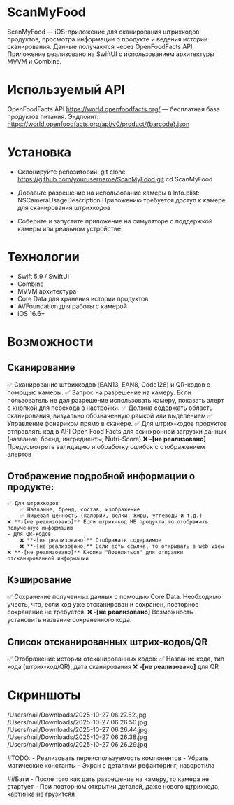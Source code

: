 # ScanMyFood
ScanMyFood — iOS-приложение для сканирования штрихкодов продуктов, просмотра информации о продукте и ведения истории сканирования. Данные получаются через OpenFoodFacts API. Приложение реализовано на SwiftUI с использованием архитектуры MVVM и Combine.

# Используемый API

OpenFoodFacts API https://world.openfoodfacts.org/ — бесплатная база продуктов питания.
Эндпоинт: https://world.openfoodfacts.org/api/v0/product/{barcode}.json

# Установка
- Склонируйте репозиторий:
git clone https://github.com/yourusername/ScanMyFood.git
cd ScanMyFood

- Добавьте разрешение на использование камеры в Info.plist:
<key>NSCameraUsageDescription</key>
<string>Приложению требуется доступ к камере для сканирования штрихкодов</string>

- Соберите и запустите приложение на симуляторе с поддержкой камеры или реальном устройстве.

# Технологии

- Swift 5.9 / SwiftUI
- Combine
- MVVM архитектура
- Core Data для хранения истории продуктов
- AVFoundation для работы с камерой
- iOS 16.6+

# Возможности

## Сканирование
✅ Сканирование штрихкодов (EAN13, EAN8, Code128) и QR-кодов с помощью камеры.
✅ Запрос на разрешение на камеру. Если пользователь не дал разрешение использовать камеру, показать алерт с кнопкой для перехода в настройки.
✅ Должна содержать область сканирования, визуально обозначенную рамкой или выделением
✅ Управление фонариком прямо в сканере.
✅ Для штрих-кодов продуктов отправлять код в API Open Food Facts для асинхронной загрузки данных (название, бренд, ингредиенты, Nutri-Score)
❌ **-[не реализовано]** Предусмотреть валидацию и обработку ошибок с отображением алертов

## Отображение подробной информации о продукте:
    ✅ Для штрихкодов
        ✅ Название, бренд, состав, изображение
        ✅ Пищевая ценность (калории, белки, жиры, углеводы и т.д.)
    ❌ **-[не реализовано]** Если штрих-код НЕ продукта,то отображать полученную информацию
    - Для QR-кодов
        ❌ **-[не реализовано]** Отображать содержимое
        ❌ **-[не реализовано]** Если есть ссылка, то открывать в web view
    ❌ **-[не реализовано]** Кнопка "Поделиться" для отправки отсканированной информации

## Кэширование
✅ Сохранение полученных данных с помощью Core Data. Необходимо учесть, что, если код уже отсканирован и сохранен, повторное сохранение не требуется.
❌ **-[не реализовано]** Возможность установить название сохраненного кода.

## Список отсканированных штрих-кодов/QR
✅ Отображение истории отсканированных кодов:
    ✅ Название кода, тип кода (штрих-код/QR), дата сканирования
    ❌ **-[не реализовано]** для QR

# Скриншоты
/Users/nail/Downloads/2025-10-27 06.27.52.jpg
/Users/nail/Downloads/2025-10-27 06.26.50.jpg
/Users/nail/Downloads/2025-10-27 06.26.44.jpg
/Users/nail/Downloads/2025-10-27 06.26.38.jpg
/Users/nail/Downloads/2025-10-27 06.26.29.jpg

#TODO:
    - Реализовать переиспользуемость компонентов
    - Убрать магические константы
    - Экран с деталями рефакторинг, наворотила
    
##Баги
    - После того как дать разрешение на камеру, то камера не стартует
    - При повторном открытии деталей, даже нового щтрихкода, картинка не грузитсяя
